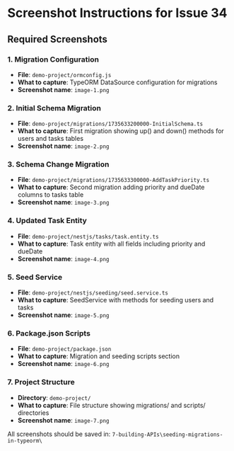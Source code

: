 # Screenshot Instructions for Issue 34

## Required Screenshots

### 1. Migration Configuration
- **File**: `demo-project/ormconfig.js`
- **What to capture**: TypeORM DataSource configuration for migrations
- **Screenshot name**: `image-1.png`

### 2. Initial Schema Migration
- **File**: `demo-project/migrations/1735633200000-InitialSchema.ts`
- **What to capture**: First migration showing up() and down() methods for users and tasks tables
- **Screenshot name**: `image-2.png`

### 3. Schema Change Migration
- **File**: `demo-project/migrations/1735633300000-AddTaskPriority.ts`
- **What to capture**: Second migration adding priority and dueDate columns to tasks table
- **Screenshot name**: `image-3.png`

### 4. Updated Task Entity
- **File**: `demo-project/nestjs/tasks/task.entity.ts`
- **What to capture**: Task entity with all fields including priority and dueDate
- **Screenshot name**: `image-4.png`

### 5. Seed Service
- **File**: `demo-project/nestjs/seeding/seed.service.ts`
- **What to capture**: SeedService with methods for seeding users and tasks
- **Screenshot name**: `image-5.png`

### 6. Package.json Scripts
- **File**: `demo-project/package.json`
- **What to capture**: Migration and seeding scripts section
- **Screenshot name**: `image-6.png`

### 7. Project Structure
- **Directory**: `demo-project/`
- **What to capture**: File structure showing migrations/ and scripts/ directories
- **Screenshot name**: `image-7.png`

All screenshots should be saved in: `7-building-APIs\seeding-migrations-in-typeorm\`